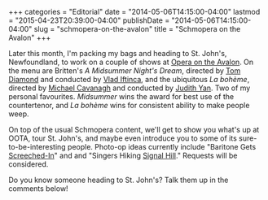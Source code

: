 +++
categories = "Editorial"
date = "2014-05-06T14:15:00-04:00"
lastmod = "2015-04-23T20:39:00-04:00"
publishDate = "2014-05-06T14:15:00-04:00"
slug = "schmopera-on-the-avalon"
title = "Schmopera on the Avalon"
+++

Later this month, I'm packing my bags and heading to St. John's, Newfoundland, to work on a couple of shows at [Opera on the Avalon](https://www.facebook.com/pages/Opera-on-the-Avalon/118240924882531). On the menu are Britten's _A Midsummer Night's Dream_, directed by [Tom Diamond](https://tapestryopera.com/tom-diamond) and conducted by [Vlad Iftinca](http://www.newschool.edu/mannes/subpage.aspx?id=93460), and the ubiquitous _La bohème_, directed by [Michael Cavanagh](http://imgartists.com/artist/michael_cavanagh) and conducted by [Judith Yan](http://www.judithyan.com/Judith_Yan/Welcome_1.html). Two of my personal favourites. _Midsummer_ wins the award for best use of the countertenor, and _La bohème_ wins for consistent ability to make people weep.

On top of the usual Schmopera content, we'll get to show you what's up at OOTA, tour St. John's, and maybe even introduce you to some of its sure-to-be-interesting people. Photo-op ideas currently include "Baritone Gets [Screeched-In](http://en.wikipedia.org/wiki/Newfoundland_Screech)" and and "Singers Hiking [Signal Hill](http://www.pc.gc.ca/eng/lhn-nhs/nl/signalhill/index.aspx)." Requests will be considered.

Do you know someone heading to St. John's? Talk them up in the comments below!
